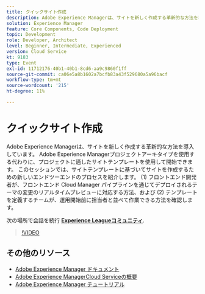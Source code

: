 ```yaml
---
title: クイックサイト作成
description: Adobe Experience Managerは、サイトを新しく作成する革新的な方法を導入しています。 Adobe Experience Managerプロジェクトアーキタイプを使用する代わりに、プロジェクトに適したサイトテンプレートを使用して開始できます。 このセッションでは、サイトテンプレートに基づいてサイトを作成するための新しいエンドツーエンドのプロセスを紹介します。 (1) フロントエンド開発者が、フロントエンド Cloud Manager パイプラインを通じてデプロイされるテーマの変更のリアルタイムプレビューに対応する方法、および (2) テンプレートを定義するチームが、運用開始前に担当者と並べて作業できる方法を確認します。
solution: Experience Manager
feature: Core Components, Code Deployment
topic: Development
role: Developer, Architect
level: Beginner, Intermediate, Experienced
version: Cloud Service
kt: 9183
type: Event
exl-id: 11712176-40b1-40b1-8cd6-aa9c9860f1ff
source-git-commit: ca06e5a8b1602a7bcfb83a43f529680a5a96bacf
workflow-type: tm+mt
source-wordcount: '215'
ht-degree: 11%

---
```


# クイックサイト作成

Adobe Experience Managerは、サイトを新しく作成する革新的な方法を導入しています。 Adobe Experience Managerプロジェクトアーキタイプを使用する代わりに、プロジェクトに適したサイトテンプレートを使用して開始できます。 このセッションでは、サイトテンプレートに基づいてサイトを作成するための新しいエンドツーエンドのプロセスを紹介します。 (1) フロントエンド開発者が、フロントエンド Cloud Manager パイプラインを通じてデプロイされるテーマの変更のリアルタイムプレビューに対応する方法、および (2) テンプレートを定義するチームが、運用開始前に担当者と並べて作業できる方法を確認します。

次の場所で会話を続行 **[Experience Leagueコミュニティ](https://adobe.ly/2Y4sJMf)**.

>[!VIDEO](https://video.tv.adobe.com/v/337721/?quality=12&learn=on&hidetitle=true)

## その他のリソース

- [Adobe Experience Manager ドキュメント](https://experienceleague.adobe.com/docs/experience-manager-cloud-service.html?lang=ja)
- [Adobe Experience ManagerCloud Serviceの概要](https://experienceleague.adobe.com/docs/experience-manager-cloud-service/overview/home.html?lang=ja)
- [Adobe Experience Manager チュートリアル](https://experienceleague.adobe.com/docs/experience-manager-tutorials.html?lang=ja)
